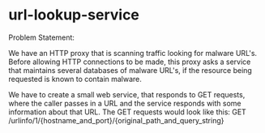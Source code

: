 # url-lookup-service
Problem Statement:

We have an HTTP proxy that is scanning traffic looking for malware URL's. Before allowing HTTP connections to be made, this proxy asks a service that maintains several databases of malware URL's, if the resource being requested is known to contain malware.

We have to create a small web service, that responds to GET requests, where the caller passes in a URL and the service responds with some information about that URL.
The GET requests would look like this:
GET /urlinfo/1/{hostname_and_port}/{original_path_and_query_string}
